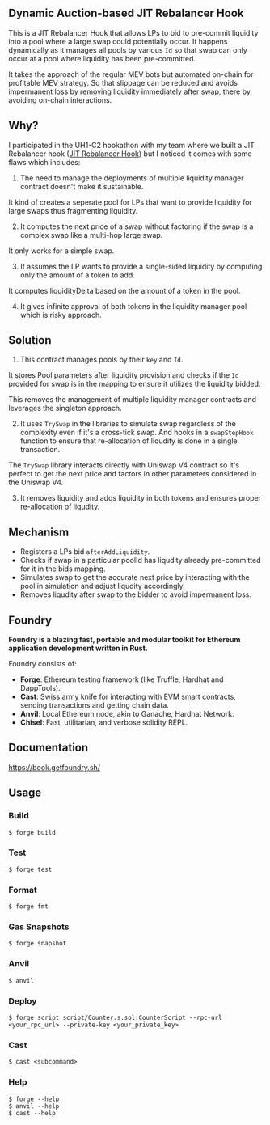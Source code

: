 ## Dynamic Auction-based JIT Rebalancer Hook

This is a JIT Rebalancer Hook that allows LPs to bid to pre-commit liquidity into a pool where a large swap could potentially occur. It happens dynamically as it manages all pools by various `Id` so that swap can only occur at a pool where liquidity has been pre-committed.

It takes the approach of the regular MEV bots but automated on-chain for profitable MEV strategy. So that slippage can be reduced and avoids impermanent loss by removing liquidity immediately after swap, there by, avoiding on-chain interactions.

## Why?

I participated in the UH1-C2 hookathon with my team where we built a JIT Rebalancer hook ([JIT Rebalancer Hook]('https://github.com/PaulElisha/JIT-UNISWAP-V4-HOOK')) but I noticed it comes with some flaws which includes:

1. The need to manage the deployments of multiple liquidity manager contract doesn't make it sustainable. 

It kind of creates a seperate pool for LPs that want to provide liquidity for large swaps thus fragmenting liquidity.

2. It computes the next price of a swap without factoring if the swap is a complex swap like a multi-hop large swap.

It only works for a simple swap.

3. It assumes the LP wants to provide a single-sided liquidity by computing only the amount of a token to add.

It computes liquidityDelta based on the amount of a token in the pool.

4. It gives infinite approval of both tokens in the liquidity manager pool which is risky approach.

## Solution

1. This contract manages pools by their `key` and `Id`. 

It stores Pool parameters after liquidity provision and checks if the `Id` provided for swap is in the mapping to ensure it utilizes the liquidity bidded.

This removes the management of multiple liquidity manager contracts and leverages the singleton approach.

2. It uses `TrySwap` in the libraries to simulate swap regardless of the complexity even if it's a cross-tick swap. And hooks in a `swapStepHook` function to ensure that re-allocation of liqudity is done in a single transaction. 

The `TrySwap` library interacts directly with Uniswap V4 contract so it's perfect to get the next price and factors in other parameters considered in the Uniswap V4.

3. It removes liquidity and adds liquidity in both tokens and ensures proper re-allocation of liqudity.

## Mechanism

- Registers a LPs bid `afterAddLiquidity`.
- Checks if swap in a particular poolId has liqudity already pre-committed for it in the bids mapping.
- Simulates swap to get the accurate next price by interacting with the pool in simulation and adjust liqudity accordingly.
- Removes liqudity after swap to the bidder to avoid impermanent loss.

## Foundry

**Foundry is a blazing fast, portable and modular toolkit for Ethereum application development written in Rust.**

Foundry consists of:

-   **Forge**: Ethereum testing framework (like Truffle, Hardhat and DappTools).
-   **Cast**: Swiss army knife for interacting with EVM smart contracts, sending transactions and getting chain data.
-   **Anvil**: Local Ethereum node, akin to Ganache, Hardhat Network.
-   **Chisel**: Fast, utilitarian, and verbose solidity REPL.

## Documentation

https://book.getfoundry.sh/

## Usage

### Build

```shell
$ forge build
```

### Test

```shell
$ forge test
```

### Format

```shell
$ forge fmt
```

### Gas Snapshots

```shell
$ forge snapshot
```

### Anvil

```shell
$ anvil
```

### Deploy

```shell
$ forge script script/Counter.s.sol:CounterScript --rpc-url <your_rpc_url> --private-key <your_private_key>
```

### Cast

```shell
$ cast <subcommand>
```

### Help

```shell
$ forge --help
$ anvil --help
$ cast --help
```
